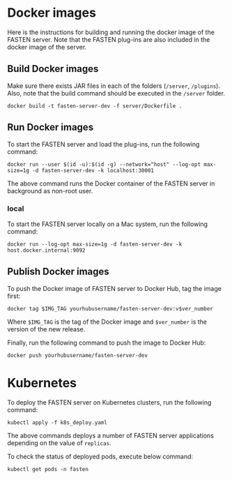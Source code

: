 # Docker images

Here is the instructions for building and running the docker image of the FASTEN server. Note that the FASTEN plug-ins
are also included in the docker image of the server.

## Build Docker images

Make sure there exists JAR files in each of the folders (`/server`, `/plugins`). Also, note that the build command
should be executed in the `/server` folder.

```
docker build -t fasten-server-dev -f server/Dockerfile .
```

## Run Docker images

To start the FASTEN server and load the plug-ins, run the following command:

```
docker run --user $(id -u):$(id -g) --network="host" --log-opt max-size=1g -d fasten-server-dev -k localhost:30001
```

The above command runs the Docker container of the FASTEN server in background as non-root user.

### local

To start the FASTEN server locally on a Mac system, run the following command:

```
docker run --log-opt max-size=1g -d fasten-server-dev -k host.docker.internal:9092
```

## Publish Docker images

To push the Docker image of FASTEN server to Docker Hub, tag the image first:

```
docker tag $IMG_TAG yourhubusername/fasten-server-dev:v$ver_number
```

Where `$IMG_TAG` is the tag of the Docker image and `$ver_number` is the version of the new release.

Finally, run the following command to push the image to Docker Hub:

```
docker push yourhubusername/fasten-server-dev
```

# Kubernetes

To deploy the FASTEN server on Kubernetes clusters, run the following command:

```
kubectl apply -f k8s_deploy.yaml
```

The above commands deploys a number of FASTEN server applications depending on the value of `replicas`.

To check the status of deployed pods, execute below command:

```
kubectl get pods -n fasten
```
